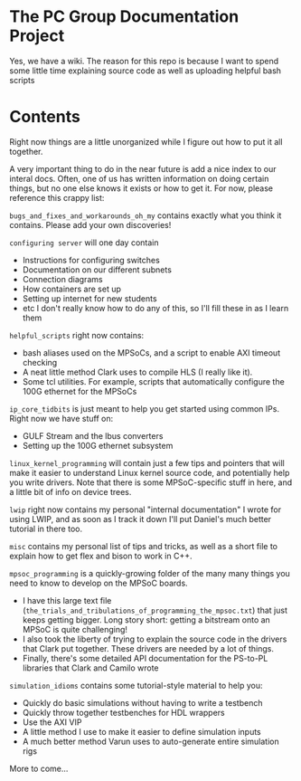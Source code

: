 # The PC Group Documentation Project

Yes, we have a wiki. The reason for this repo is because I want to spend some 
little time explaining source code as well as uploading helpful bash scripts

# Contents

Right now things are a little unorganized while I figure out how to put it all
together.

A very important thing to do in the near future is add a nice index to our 
interal docs. Often, one of us has written information on doing certain things, 
but no one else knows it exists or how to get it. For now, please reference 
this crappy list:

`bugs_and_fixes_and_workarounds_oh_my` contains exactly what you think it 
contains. Please add your own discoveries!

`configuring server` will one day contain 
 - Instructions for configuring switches
 - Documentation on our different subnets
 - Connection diagrams
 - How containers are set up
 - Setting up internet for new students
 - etc
I don't really know how to do any of this, so I'll fill these in as I learn them

`helpful_scripts` right now contains:
 - bash aliases used on the MPSoCs, and a script to enable AXI timeout checking
 - A neat little method Clark uses to compile HLS (I really like it). 
 - Some tcl utilities. For example, scripts that automatically configure the 
   100G ethernet for the MPSoCs

`ip_core_tidbits` is just meant to help you get started using common IPs. Right 
now we have stuff on:
 - GULF Stream and the lbus converters
 - Setting up the 100G ethernet subsystem

`linux_kernel_programming` will contain just a few tips and pointers that will 
make it easier to understand Linux kernel source code, and potentially help you 
write drivers. Note that there is some MPSoC-specific stuff in here, and a 
little bit of info on device trees.

`lwip` right now contains my personal "internal documentation" I wrote for using
LWIP, and as soon as I track it down I'll put Daniel's much better tutorial in 
there too.

`misc` contains my personal list of tips and tricks, as well as a short file to 
explain how to get flex and bison to work in C++.

`mpsoc_programming` is a quickly-growing folder of the many many things you 
need to know to develop on the MPSoC boards.
 - I have this large text file  (`the_trials_and_tribulations_of_programming_the_mpsoc.txt`) 
   that just keeps getting bigger. Long story short: getting a bitstream onto an
   MPSoC is quite challenging!
 - I also took the liberty of trying to explain the source code in the drivers
   that Clark put together. These drivers are needed by a lot of things.
 - Finally, there's some detailed API documentation for the PS-to-PL libraries 
   that Clark and Camilo wrote

`simulation_idioms` contains some tutorial-style material to help you:
 - Quickly do basic simulations without having to write a testbench
 - Quickly throw together testbenches for HDL wrappers 
 - Use the AXI VIP
 - A little method I use to make it easier to define simulation inputs
 - A much better method Varun uses to auto-generate entire simulation rigs
 
More to come...
